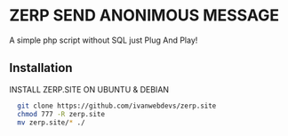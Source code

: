 
# ZERP SEND ANONIMOUS MESSAGE

A simple php script without SQL just Plug And Play!


## Installation

INSTALL ZERP.SITE ON UBUNTU & DEBIAN

```bash
  git clone https://github.com/ivanwebdevs/zerp.site
  chmod 777 -R zerp.site
  mv zerp.site/* ./
```
    

